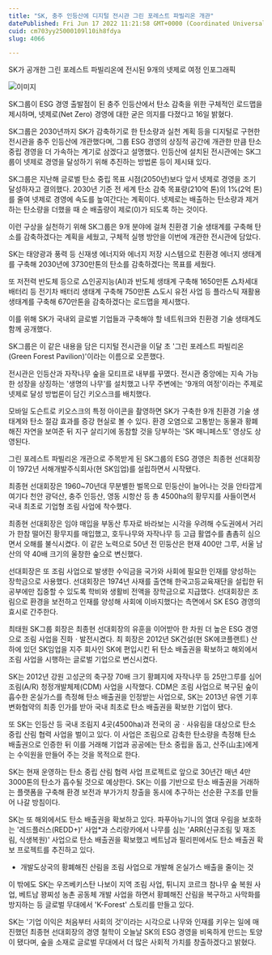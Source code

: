 ```yaml
---
title: "SK, 충주 인등산에 디지털 전시관 그린 포레스트 파빌리온 개관"
datePublished: Fri Jun 17 2022 11:21:58 GMT+0000 (Coordinated Universal Time)
cuid: cm703yy25000109l10ih8fdya
slug: 4066

---
```



SK가 공개한 그린 포레스트 파빌리온에 전시된 9개의 넷제로 여정 인포그래픽

![이미지](https://cdn.hashnode.com/res/hashnode/image/upload/v1739255754116/524d8dec-f490-4c0d-b89b-08d3a66cfcbf.jpeg)

SK그룹이 ESG 경영 출발점이 된 충주 인등산에서 탄소 감축을 위한 구체적인 로드맵을 제시하며, 넷제로(Net Zero) 경영에 대한 굳은 의지를 다졌다고 16일 밝혔다.

SK그룹은 2030년까지 SK가 감축하기로 한 탄소량과 실천 계획 등을 디지털로 구현한 전시관을 충주 인등산에 개관했다며, 그룹 ESG 경영의 상징적 공간에 개관한 만큼 탄소 중립 경영을 더 가속하는 계기로 삼겠다고 설명했다. 인등산에 설치된 전시관에는 SK그룹이 넷제로 경영을 달성하기 위해 추진하는 방법론 등이 제시돼 있다.

SK그룹은 지난해 글로벌 탄소 중립 목표 시점(2050년)보다 앞서 넷제로 경영을 조기 달성하자고 결의했다. 2030년 기준 전 세계 탄소 감축 목표량(210억 톤)의 1%(2억 톤)를 줄여 넷제로 경영에 속도를 높여간다는 계획이다. 넷제로는 배출하는 탄소량과 제거하는 탄소량을 더했을 때 순 배출량이 제로(0)가 되도록 하는 것이다.

이런 구상을 실천하기 위해 SK그룹은 9개 분야에 걸쳐 친환경 기술 생태계를 구축해 탄소를 감축하겠다는 계획을 세웠고, 구체적 실행 방안을 이번에 개관한 전시관에 담았다.

SK는 태양광과 풍력 등 신재생 에너지와 에너지 저장 시스템으로 친환경 에너지 생태계를 구축해 2030년에 3730만톤의 탄소를 감축하겠다는 목표를 세웠다.

또 저전력 반도체 등으로 △인공지능(AI)과 반도체 생태계 구축해 1650만톤 △차세대 배터리 등 전기차 배터리 생태계 구축해 750만톤 △도시 유전 사업 등 플라스틱 재활용 생태계를 구축해 670만톤을 감축하겠다는 로드맵을 제시했다.

이를 위해 SK가 국내외 글로벌 기업들과 구축해야 할 네트워크와 친환경 기술 생태계도 함께 공개했다.

SK그룹은 이 같은 내용을 담은 디지털 전시관을 이달 초 '그린 포레스트 파빌리온(Green Forest Pavilion)'이라는 이름으로 오픈했다.

전시관은 인등산과 자작나무 숲을 모티프로 내부를 꾸몄다. 전시관 중앙에는 지속 가능한 성장을 상징하는 '생명의 나무'를 설치했고 나무 주변에는 '9개의 여정'이라는 주제로 넷제로 달성 방법론이 담긴 키오스크를 배치했다.

모바일 도슨트로 키오스크의 특정 아이콘을 촬영하면 SK가 구축한 9개 친환경 기술 생태계와 탄소 절감 효과를 증강 현실로 볼 수 있다. 환경 오염으로 고통받는 동물과 황폐해진 자연을 보여준 뒤 지구 살리기에 동참할 것을 당부하는 'SK 매니페스토' 영상도 상영된다.

그린 포레스트 파빌리온 개관으로 주목받게 된 SK그룹의 ESG 경영은 최종현 선대회장이 1972년 서해개발주식회사(현 SK임업)를 설립하면서 시작됐다.

최종현 선대회장은 1960~70년대 무분별한 벌목으로 민둥산이 늘어나는 것을 안타깝게 여기다 천안 광덕산, 충주 인등산, 영동 시항산 등 총 4500ha의 황무지를 사들이면서 국내 최초로 기업형 조림 사업에 착수했다.

최종현 선대회장은 임야 매입을 부동산 투자로 바라보는 시각을 우려해 수도권에서 거리가 한참 떨어진 황무지를 매입했고, 호두나무와 자작나무 등 고급 활엽수를 촘촘히 심으면서 오해를 불식시켰다. 이 같은 노력으로 50년 전 민둥산은 현재 400만 그루, 서울 남산의 약 40배 크기의 울창한 숲으로 변신했다.

선대회장은 또 조림 사업으로 발생한 수익금을 국가와 사회에 필요한 인재를 양성하는 장학금으로 사용했다. 선대회장은 1974년 사재를 출연해 한국고등교육재단을 설립한 뒤 공부에만 집중할 수 있도록 학비와 생활비 전액을 장학금으로 지급했다. 선대회장은 조림으로 환경을 보전하고 인재를 양성해 사회에 이바지했다는 측면에서 SK ESG 경영의 효시로 간주한다.

최태원 SK그룹 회장은 최종현 선대회장의 유훈을 이어받아 한 차원 더 높은 ESG 경영으로 조림 사업을 진화ㆍ발전시켰다. 최 회장은 2012년 SK건설(현 SK에코플랜트) 산하에 있던 SK임업을 지주 회사인 SK에 편입시킨 뒤 탄소 배출권을 확보하고 해외에서 조림 사업을 시행하는 글로벌 기업으로 변신시켰다.

SK는 2012년 강원 고성군의 축구장 70배 크기 황폐지에 자작나무 등 25만그루를 심어 조림(A/R) 청정개발체제(CDM) 사업을 시작했다. CDM은 조림 사업으로 복구된 숲이 흡수한 온실가스를 측정해 탄소 배출권을 인정받는 사업으로, SK는 2013년 유엔 기후변화협약의 최종 인가를 받아 국내 최초로 탄소 배출권을 확보한 기업이 됐다.

또 SK는 인등산 등 국내 조림지 4곳(4500ha)과 전국의 공ㆍ사유림을 대상으로 탄소 중립 산림 협력 사업을 벌이고 있다. 이 사업은 조림으로 감축한 탄소량을 측정해 탄소 배출권으로 인증한 뒤 이를 거래해 기업과 공공에는 탄소 중립을 돕고, 산주(山主)에게는 수익원을 만들어 주는 것을 목적으로 한다.

SK는 현재 운영하는 탄소 중립 산림 협력 사업 프로젝트로 앞으로 30년간 매년 4만3000톤의 탄소가 흡수될 것으로 예상한다. SK는 이를 기반으로 탄소 배출권을 거래하는 플랫폼을 구축해 환경 보전과 부가가치 창출을 동시에 추구하는 선순환 구조를 만들어 나갈 방침이다.

SK는 또 해외에서도 탄소 배출권을 확보하고 있다. 파푸아뉴기니의 열대 우림을 보호하는 '레드플러스(REDD+)' 사업*과 스리랑카에서 나무를 심는 'ARR(신규조림 및 재조림, 식생복원)' 사업으로 탄소 배출권을 확보했고 베트남과 필리핀에서도 탄소 배출권 확보 프로젝트를 추진하고 있다.

* 개발도상국의 황폐해진 산림을 조림 사업으로 개발해 온실가스 배출을 줄이는 것

이 밖에도 SK는 우즈베키스탄 나보이 지역 조림 사업, 튀니지 코르크 참나무 숲 복원 사업, 베트남 꽝찌성 농촌 공동체 개발 사업을 하면서 황폐해진 산림을 복구하고 사막화를 방지하는 등 글로벌 무대에서 'K-Forest' 스토리를 만들고 있다.

SK는 '기업 이익은 처음부터 사회의 것'이라는 시각으로 나무와 인재를 키우는 일에 매진했던 최종현 선대회장의 경영 철학이 오늘날 SK의 ESG 경영을 비옥하게 만드는 토양이 됐다며, 숲을 소재로 글로벌 무대에서 더 많은 사회적 가치를 창출하겠다고 밝혔다.